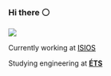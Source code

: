 ### Hi there :white_circle:
![](https://media.giphy.com/media/S9RQ4WjyZ0CrFPMMlU/giphy-downsized.gif)

Currently working at <a style="color: black;" href="https://isios.ca/" target="_blank">ISIOS</a>

Studying engineering at **[ÉTS](https://www.etsmtl.ca/en/studies/Undergraduate-Programs/Bachelor-of-Software-Engineering)**
